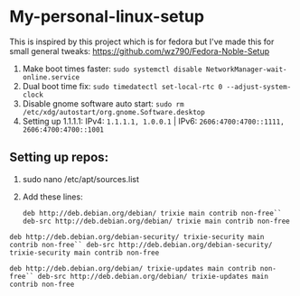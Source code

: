 # My-personal-linux-setup
This is inspired by this project which is for fedora but I've made this for small general tweaks: https://github.com/wz790/Fedora-Noble-Setup
1. Make boot times faster: ```sudo systemctl disable NetworkManager-wait-online.service```
2. Dual boot time fix: ```sudo timedatectl set-local-rtc 0 --adjust-system-clock```
3. Disable gnome software auto start: ```sudo rm /etc/xdg/autostart/org.gnome.Software.desktop```
4. Setting up 1.1.1.1: IPv4: ```1.1.1.1, 1.0.0.1``` | IPv6: ```2606:4700:4700::1111, 2606:4700:4700::1001```
## Setting up repos: 
1. sudo nano /etc/apt/sources.list
2. Add these lines:
 
   ```deb http://deb.debian.org/debian/ trixie main contrib non-free``
deb-src http://deb.debian.org/debian/ trixie main contrib non-free```

```deb http://deb.debian.org/debian-security/ trixie-security main contrib non-free``
deb-src http://deb.debian.org/debian-security/ trixie-security main contrib non-free```

```deb http://deb.debian.org/debian/ trixie-updates main contrib non-free``
deb-src http://deb.debian.org/debian/ trixie-updates main contrib non-free```
